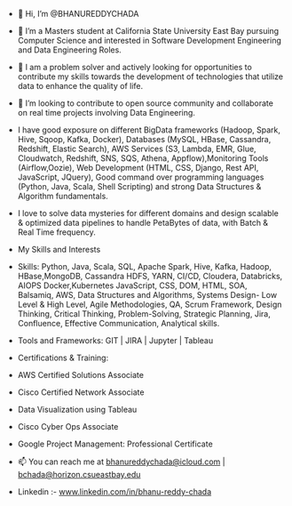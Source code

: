 - 👋 Hi, I’m @BHANUREDDYCHADA
- 👀 I’m a Masters student at California State University East Bay pursuing Computer Science and interested in Software Development Engineering and Data Engineering Roles.
- 🌱 I am a problem solver and actively looking for opportunities to contribute my skills towards the development of technologies that utilize data to enhance the quality of life.
- 💞️ I’m looking to contribute to open source community and collaborate on real time projects involving Data Engineering.
- I have good exposure on different BigData frameworks (Hadoop, Spark, Hive, Sqoop, Kafka, Docker), Databases (MySQL, HBase, Cassandra, Redshift, Elastic Search), AWS Services (S3, Lambda, EMR, Glue, Cloudwatch, Redshift, SNS, SQS, Athena, Appflow),Monitoring Tools (Airflow,Oozie), Web Development (HTML, CSS, Django, Rest API, JavaScript, JQuery), Good command over programming languages (Python, Java, Scala, Shell Scripting) and strong Data Structures & Algorithm fundamentals.
- I love to solve data mysteries for different domains and design scalable & optimized data pipelines to handle PetaBytes of data, with Batch & Real Time frequency.

- My Skills and Interests

- Skills: Python, Java, Scala, SQL, Apache Spark, Hive, Kafka, Hadoop, HBase,MongoDB, Cassandra HDFS, YARN, CI/CD, Cloudera, Databricks, AIOPS Docker,Kubernetes JavaScript, CSS, DOM, HTML, SOA, Balsamiq, AWS, Data Structures and Algorithms, Systems Design- Low Level & High Level, Agile Methodologies, QA, Scrum Framework, Design Thinking, Critical Thinking, Problem-Solving, Strategic Planning, Jira, Confluence, Effective Communication, Analytical skills.

- Tools and Frameworks: GIT | JIRA | Jupyter | Tableau

- Certifications & Training:

- AWS Certified Solutions Associate
- Cisco Certified Network Associate
- Data Visualization using Tableau
- Cisco Cyber Ops Associate
- Google Project Management: Professional Certificate

- 📫 You can reach me at bhanureddychada@icloud.com | bchada@horizon.csueastbay.edu
- Linkedin :- www.linkedin.com/in/bhanu-reddy-chada

<!---
BHANUREDDYCHADA/BHANUREDDYCHADA is a ✨ special ✨ repository because its `README.md` (this file) appears on your GitHub profile.
You can click the Preview link to take a look at your changes.
--->
